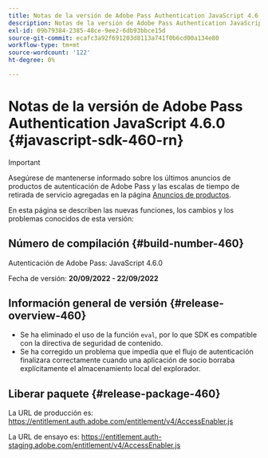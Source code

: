 ```yaml
---
title: Notas de la versión de Adobe Pass Authentication JavaScript 4.6.0
description: Notas de la versión de Adobe Pass Authentication JavaScript 4.6.0
exl-id: 09b79384-2385-48ce-9ee2-6db93bbce15d
source-git-commit: ecafc3a92f691203d8113a741f0b6cd00a134e80
workflow-type: tm+mt
source-wordcount: '122'
ht-degree: 0%

---
```


# Notas de la versión de Adobe Pass Authentication JavaScript 4.6.0 {#javascript-sdk-460-rn}

>[!IMPORTANT]
>
> Asegúrese de mantenerse informado sobre los últimos anuncios de productos de autenticación de Adobe Pass y las escalas de tiempo de retirada de servicio agregadas en la página [Anuncios de productos](/help/authentication/product-announcements.md).

En esta página se describen las nuevas funciones, los cambios y los problemas conocidos de esta versión:

## Número de compilación {#build-number-460}

Autenticación de Adobe Pass: JavaScript 4.6.0

Fecha de versión: **20/09/2022 - 22/09/2022**

## Información general de versión {#release-overview-460}

* Se ha eliminado el uso de la función `eval`, por lo que SDK es compatible con la directiva de seguridad de contenido.
* Se ha corregido un problema que impedía que el flujo de autenticación finalizara correctamente cuando una aplicación de socio borraba explícitamente el almacenamiento local del explorador.

## Liberar paquete {#release-package-460}

La URL de producción es: https://entitlement.auth.adobe.com/entitlement/v4/AccessEnabler.js

La URL de ensayo es: https://entitlement.auth-staging.adobe.com/entitlement/v4/AccessEnabler.js
